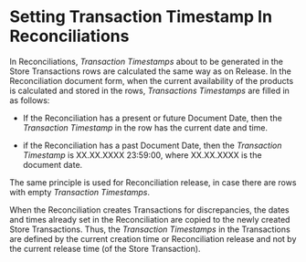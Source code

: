 # Setting Transaction Timestamp In Reconciliations

In Reconciliations, <i>Transaction Timestamps</i> about to be generated in the Store Transactions rows are calculated the same way as on Release. In the Reconciliation document form, when the current availability of the products is calculated and stored in the rows, <i>Transactions Timestamps</i> are filled in as follows:

- If the Reconciliation has a present or future Document Date, then the <i>Transaction Timestamp</i> in the row has the current date and time.

- if the Reconciliation has a past Document Date, then the <i>Transaction Timestamp</i> is XX.XX.XXXX 23:59:00, where XX.XX.XXXX is the document date.

The same principle is used for Reconciliation release, in case there are rows with empty <i>Transaction Timestamps</i>.

When the Reconciliation creates Transactions for discrepancies, the dates and times already set in the Reconciliation are copied to the newly created Store Transactions. Thus, the <i>Transaction Timestamps</i> in the Transactions are defined by the current creation time or Reconciliation release and not by the current release time (of the Store Transaction).


